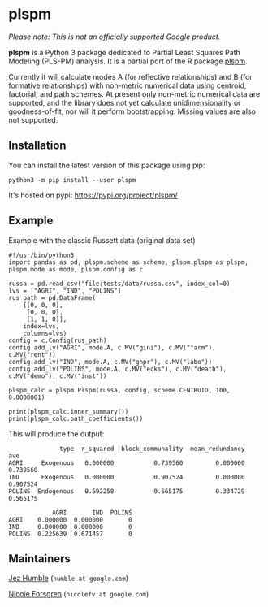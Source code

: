 # plspm

_Please note: This is not an officially supported Google product._

**plspm** is a Python 3 package dedicated to Partial Least Squares Path Modeling (PLS-PM) analysis. It is a partial port of the R package [plspm](https://github.com/gastonstat/plspm).

Currently it will calculate modes A (for reflective relationships) and B (for formative relationships) with non-metric numerical data using centroid, factorial, and path schemes. At present only non-metric numerical data are supported, and the library does not yet calculate unidimensionality or goodness-of-fit, nor will it perform bootstrapping. Missing values are also not supported.

## Installation

You can install the latest version of this package using pip:

`python3 -m pip install --user plspm`

It's hosted on pypi: https://pypi.org/project/plspm/

## Example

Example with the classic Russett data (original data set)

```
#!/usr/bin/python3
import pandas as pd, plspm.scheme as scheme, plspm.plspm as plspm, plspm.mode as mode, plspm.config as c

russa = pd.read_csv("file:tests/data/russa.csv", index_col=0)
lvs = ["AGRI", "IND", "POLINS"]
rus_path = pd.DataFrame(
    [[0, 0, 0],
     [0, 0, 0],
     [1, 1, 0]],
    index=lvs,
    columns=lvs)
config = c.Config(rus_path)
config.add_lv("AGRI", mode.A, c.MV("gini"), c.MV("farm"), c.MV("rent"))
config.add_lv("IND", mode.A, c.MV("gnpr"), c.MV("labo"))
config.add_lv("POLINS", mode.A, c.MV("ecks"), c.MV("death"), c.MV("demo"), c.MV("inst"))

plspm_calc = plspm.Plspm(russa, config, scheme.CENTROID, 100, 0.0000001)

print(plspm_calc.inner_summary())
print(plspm_calc.path_coefficients())
```

This will produce the output:
```
              type  r_squared  block_communality  mean_redundancy       ave
AGRI     Exogenous   0.000000           0.739560         0.000000  0.739560
IND      Exogenous   0.000000           0.907524         0.000000  0.907524
POLINS  Endogenous   0.592258           0.565175         0.334729  0.565175

            AGRI       IND  POLINS
AGRI    0.000000  0.000000       0
IND     0.000000  0.000000       0
POLINS  0.225639  0.671457       0
```

## Maintainers

[Jez Humble](https://continuousdelivery.com/)
  (`humble at google.com`)
  
[Nicole Forsgren](https://nicolefv.com/)
  (`nicolefv at google.com`)
